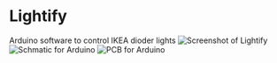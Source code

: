 # Lightify
Arduino software to control IKEA dioder lights
![Screenshot of Lightify](https://raw.githubusercontent.com/m4r1vs/Audioly/master/screenshot.png)
![Schmatic for Arduino](https://raw.githubusercontent.com/m4r1vs/Lightify/master/arduino_schematic.png)
![PCB for Arduino](https://raw.githubusercontent.com/m4r1vs/Lightify/master/arduino_pcb.png)